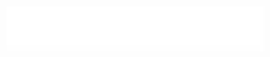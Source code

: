 
<html>
<script src="jshtml.js"></script>

<h3 style="background-color:#fff; color:#fff; -webkit-touch-callout: none;     -webkit-user-select: none;  -moz-user-select: none;  -ms-user-select: none;user-select: none; padding:33px 20px;1px20px margin-top:120;">____________________________________</h3>

<h3 style="background-color: #fff; color:#fff; padding:33px 20px; -webkit-touch-callout: none;     -webkit-user-select: none;  -moz-user-select: none;  -ms-user-select: none;user-select: none; margin-top:-110px;">______________________________________</h1>


</html>
